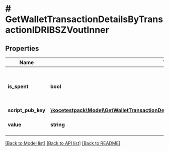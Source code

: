 # # GetWalletTransactionDetailsByTransactionIDRIBSZVoutInner

## Properties

Name | Type | Description | Notes
------------ | ------------- | ------------- | -------------
**is_spent** | **bool** | Defines whether the transaction output has been spent or not. |
**script_pub_key** | [**\kocetestpack\Model\GetWalletTransactionDetailsByTransactionIDRIBSZVoutInnerScriptPubKey**](GetWalletTransactionDetailsByTransactionIDRIBSZVoutInnerScriptPubKey.md) |  |
**value** | **string** | Represents the specific amount. |

[[Back to Model list]](../../README.md#models) [[Back to API list]](../../README.md#endpoints) [[Back to README]](../../README.md)
